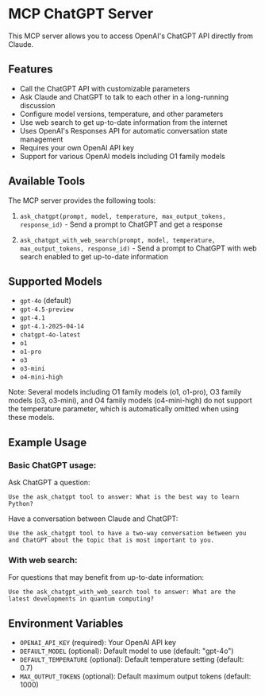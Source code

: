 # MCP ChatGPT Server

This MCP server allows you to access OpenAI's ChatGPT API directly from Claude.

## Features

- Call the ChatGPT API with customizable parameters
- Ask Claude and ChatGPT to talk to each other in a long-running discussion
- Configure model versions, temperature, and other parameters
- Use web search to get up-to-date information from the internet
- Uses OpenAI's Responses API for automatic conversation state management
- Requires your own OpenAI API key
- Support for various OpenAI models including O1 family models

## Available Tools

The MCP server provides the following tools:

1. `ask_chatgpt(prompt, model, temperature, max_output_tokens, response_id)` - Send a prompt to ChatGPT and get a response

2. `ask_chatgpt_with_web_search(prompt, model, temperature, max_output_tokens, response_id)` - Send a prompt to ChatGPT with web search enabled to get up-to-date information

## Supported Models

- `gpt-4o` (default)
- `gpt-4.5-preview`
- `gpt-4.1`
- `gpt-4.1-2025-04-14`
- `chatgpt-4o-latest`
- `o1`
- `o1-pro`
- `o3`
- `o3-mini`
- `o4-mini-high`

Note: Several models including O1 family models (o1, o1-pro), O3 family models (o3, o3-mini), and O4 family models (o4-mini-high) do not support the temperature parameter, which is automatically omitted when using these models.

## Example Usage

### Basic ChatGPT usage:

Ask ChatGPT a question:
```
Use the ask_chatgpt tool to answer: What is the best way to learn Python?
```

Have a conversation between Claude and ChatGPT:
```
Use the ask_chatgpt tool to have a two-way conversation between you and ChatGPT about the topic that is most important to you.
```

### With web search:

For questions that may benefit from up-to-date information:
```
Use the ask_chatgpt_with_web_search tool to answer: What are the latest developments in quantum computing?
```

## Environment Variables

- `OPENAI_API_KEY` (required): Your OpenAI API key
- `DEFAULT_MODEL` (optional): Default model to use (default: "gpt-4o")
- `DEFAULT_TEMPERATURE` (optional): Default temperature setting (default: 0.7)
- `MAX_OUTPUT_TOKENS` (optional): Default maximum output tokens (default: 1000)